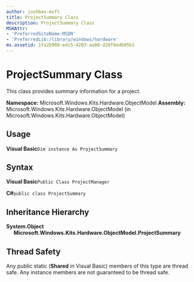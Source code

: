 ```yaml
---
author: joshbax-msft
title: ProjectSummary Class
description: ProjectSummary Class
MSHAttr:
- 'PreferredSiteName:MSDN'
- 'PreferredLib:/library/windows/hardware'
ms.assetid: 1fa2b909-edc5-4203-aa00-d20f9ed605b1
---
```


# ProjectSummary Class


This class provides summary information for a project.

**Namespace:** Microsoft.Windows.Kits.Hardware.ObjectModel **Assembly:** Microsoft.Windows.Kits.Hardware.ObjectModel (in Microsoft.Windows.Kits.Hardware.ObjectModel)

## Usage


**Visual Basic**`Dim instance As ProjectSummary`

## Syntax


**Visual Basic**`Public Class ProjectManager`

**C#**`public class ProjectSummary`

## Inheritance Hierarchy


**System.Object**      **Microsoft.Windows.Kits.Hardware.ObjectModel.ProjectSummary**

## Thread Safety


Any public static (**Shared** in Visual Basic) members of this type are thread safe. Any instance members are not guaranteed to be thread safe.

 

 







